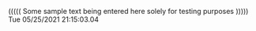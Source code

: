 ((((( Some sample text being entered here solely for testing purposes ))))) Tue 05/25/2021 21:15:03.04
